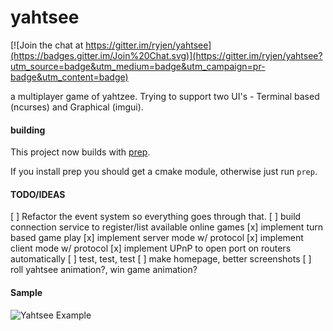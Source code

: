 yahtsee
=======

[![Join the chat at https://gitter.im/ryjen/yahtsee](https://badges.gitter.im/Join%20Chat.svg)](https://gitter.im/ryjen/yahtsee?utm_source=badge&utm_medium=badge&utm_campaign=pr-badge&utm_content=badge)

a multiplayer game of yahtzee.  Trying to support two UI's - Terminal based (ncurses) and Graphical (imgui).


#### building

This project now builds with [prep](https://github.com/ryjen/prep).  

If you install prep you should get a cmake module, otherwise just run `prep`.


#### TODO/IDEAS

[ ] Refactor the event system so everything goes through that.
[ ] build connection service to register/list available online games
[x] implement turn based game play
[x] implement server mode w/ protocol
[x] implement client mode w/ protocol
[x] implement UPnP to open port on routers automatically
[ ] test, test, test
[ ] make homepage, better screenshots
[ ] roll yahtsee animation?, win game animation?

#### Sample

![Yahtsee Example](yahtsee.gif?raw=true "Yahtsee Example")

